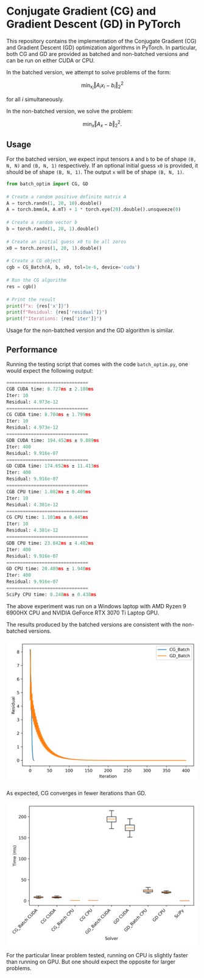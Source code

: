 Conjugate Gradient (CG) and Gradient Descent (GD) in PyTorch
============================================================

This repository contains the implementation of the Conjugate Gradient (CG) and Gradient Descent (GD) optimization algorithms in PyTorch. 
In particular, both CG and GD are provided as batched and non-batched versions and can be run on either CUDA or CPU. 

In the batched version, we attempt to solve problems of the form: 

$$\min_{x_i} \Vert A_ix_i - b_i \Vert_2^2$$

for all $i$ simultaneously.

In the non-batched version, we solve the problem: 

$$\min_x \Vert A_x - b \Vert_2^2.$$

Usage
-----
For the batched version, we expect input tensors `A` and `b` to be of shape `(B, N, N)` and `(B, N, 1)` respectively. If an optional initial guess `x0` is provided, it should be of shape `(B, N, 1)`. The output `x` will be of shape `(B, N, 1)`.

```python
from batch_optim import CG, GD

# Create a random positive definite matrix A
A = torch.randn(1, 20, 10).double()
A = torch.bmm(A, A.mT) + 1 * torch.eye(20).double().unsqueeze(0)

# Create a random vector b
b = torch.randn(1, 20, 1).double()

# Create an initial guess x0 to be all zeros
x0 = torch.zeros(1, 20, 1).double()

# Create a CG object
cgb = CG_Batch(A, b, x0, tol=1e-6, device='cuda')

# Run the CG algorithm
res = cgb()

# Print the result
print(f"x: {res['x']}")
print(f"Residual: {res['residual']}")
print(f"Iterations: {res['iter']}")
```

Usage for the non-batched version and the GD algorithm is similar. 

Performance
-----------

Running the testing script that comes with the code `batch_optim.py`, one would expect the following output:

```python
==============================
CGB CUDA time: 8.727ms ± 2.180ms
Iter: 10
Residual: 4.973e-12
==============================
CG CUDA time: 8.704ms ± 1.799ms
Iter: 10
Residual: 4.973e-12
==============================
GDB CUDA time: 194.452ms ± 9.889ms
Iter: 400
Residual: 9.916e-07
==============================
GD CUDA time: 174.652ms ± 11.413ms
Iter: 400
Residual: 9.916e-07
==============================
CGB CPU time: 1.082ms ± 0.409ms
Iter: 10
Residual: 4.381e-12
==============================
CG CPU time: 1.101ms ± 0.445ms
Iter: 10
Residual: 4.381e-12
==============================
GDB CPU time: 23.842ms ± 4.482ms
Iter: 400
Residual: 9.916e-07
==============================
GD CPU time: 20.489ms ± 1.948ms
Iter: 400
Residual: 9.916e-07
==============================
SciPy CPU time: 0.248ms ± 0.438ms
```

The above experiment was run on a Windows laptop with AMD Ryzen 9 6900HX CPU and NVIDIA GeForce RTX 3070 Ti Laptop GPU. 

The results produced by the batched versions are consistent with the non-batched versions. 

![resid_iter](resid_iter.png)

As expected, CG converges in fewer iterations than GD. 

![time_solver](time_solver.png)

For the particular linear problem tested, running on CPU is slightly faster than running on GPU. But one should expect the opposite for larger problems.
